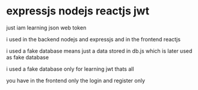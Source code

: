 # expressjs nodejs reactjs jwt

just iam learning json web token

i used in the backend nodejs and expressjs
and in the frontend reactjs 

i used a fake database means just a data stored in db.js which is later used as fake database 

i used a fake database only for learning jwt thats all

you have in the frontend only the login and register only
